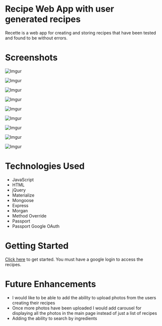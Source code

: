 # Recipe Web App with user generated recipes

Recette is a web app for creating and storing recipes that have been tested and found to be without errors.

# Screenshots

![Imgur](https://i.imgur.com/zrdG66t.png)

![Imgur](https://i.imgur.com/QlrLJgz.png)

![Imgur](https://i.imgur.com/WR84F5C.png)

![Imgur](https://i.imgur.com/uftWNzD.png)

![Imgur](https://i.imgur.com/tSgHkW4.png)

![Imgur](https://i.imgur.com/0T8bsWA.png)

![Imgur](https://i.imgur.com/7UqfVN3.png)

![Imgur](https://i.imgur.com/nQL2cpP.png)

![Imgur](https://i.imgur.com/1Vq1ZQa.png)

# Technologies Used

- JavaScript
- HTML
- jQuery
- Materialize
- Mongoose
- Express
- Morgan
- Method Override
- Passport
- Passport Google OAuth

# Getting Started 

<a href="https://recipe-app-adf.herokuapp.com/">Click here</a> to get started. You must have a google login to access the recipes.

# Future Enhancements 
- I would like to be able to add the ability to upload photos from the users creating their recipes
- Once more photos have been uploaded I would add carousel for displaying all the photos in the main page instead of just a list of recipes 
- Adding the ability to search by ingredients 
